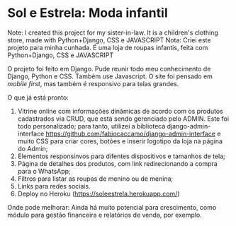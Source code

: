 # Sol e Estrela: Moda infantil

Note: I created this project for my sister-in-law. It is a children's clothing store, made with Python+Django, CSS e JAVASCRIPT
Nota: Criei este projeto para minha cunhada. É uma loja de roupas infantis, feita com Python+Django, CSS e JAVASCRIPT

O projeto foi feito em Django. Pude reunir todo meu conhecimento de Django, Python e CSS. Também use Javascript.
O site foi pensado em *mobile first*, mas também é responsivo para telas grandes.

O que já está pronto: 
1. Vitrine online com informações dinâmicas de acordo com os produtos cadastrados via CRUD, que está sendo gerenciado pelo ADMIN. Este foi todo personalizado; para tanto, utilizei a biblioteca django-admin-interface https://github.com/fabiocaccamo/django-admin-interface e muito CSS para criar cores, botões e inserir logotipo da loja na página do Admin;
2. Elementos responsinvos para difentes dispositivos e tamanhos de tela;
3. Página de detalhes dos produtos, com link redirecionando a compra para o WhatsApp;
4. Filtros para listar as roupas de menino ou de menina;
5. Links para redes sociais.
6. Deploy no Heroku (https://soleestrela.herokuapp.com/)

Onde pode melhorar:
Ainda há muito potencial para crescimento, como módulo para gestão financeira e relatórios de venda, por exemplo.
